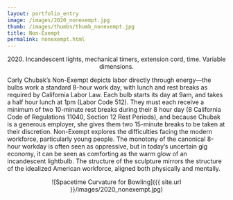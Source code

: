 ```yaml
---
layout: portfolio_entry
image: /images/2020_nonexempt.jpg
thumb: /images/thumbs/thumb_nonexempt.jpg
title: Non-Exempt
permalink: nonexempt.html
---
```

<!--description-->
<div style="text-align:center" markdown="1">

2020\. Incandescent lights, mechanical timers, extension cord, time. Variable dimensions.

<div style="text-align:left" markdown="1">


Carly Chubak’s Non-Exempt depicts labor directly through energy—the bulbs work a standard 
8-hour work day, with lunch and rest breaks as required by California Labor Law.  Each bulb 
starts its day at 9am, and takes a half hour lunch at 1pm (Labor Code 512).  They must each 
receive a minimum of two 10-minute rest breaks during their 8 hour day (8 California Code of 
Regulations 11040, Section 12 Rest Periods), and because Chubak is a generous employer, she 
gives them two 15-minute breaks to be taken at their discretion.  Non-Exempt explores the 
difficulties facing the modern workforce, particularly young people. The monotony of the 
canonical 8-hour workday is often seen as oppressive, but in today’s uncertain gig economy, 
it can be seen as comforting as the warm glow of an incandescent lightbulb.  The structure 
of the sculpture mirrors the structure of the idealized American workforce, aligned both 
physically and mentally. 


<div style="text-align:center" markdown="1">

![Spacetime Curvature for Bowling]({{ site.url }}/images/2020_nonexempt.jpg)


</div>